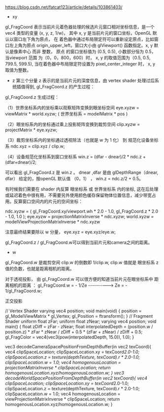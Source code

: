 https://blog.csdn.net/fatcat123/article/details/103861403/

- xy

gl_FragCoord 表示当前片元着色器处理的候选片元窗口相对坐标信息，是一个 vec4 类型的变量 (x, y, z, 1/w)， 其中 x, y 是当前片元的窗口坐标，OpenGL 默认以窗口左下角为原点， 在 着色器中通过布局限定符可以重新设定原点，比如窗口左上角为原点 origin_upper_left，窗口大小由 glViewport() 函数指定。x, y 默认是像素中心 而非 整数， 原点 的窗口坐标值为 (0.5, 0.5), 小数部分恒为 0.5，  当viewport 范围 为（0，0，800，600）时， x, y 的取值范围为（0.5, 0.5, 799.5, 599.5), 当在着色器中布局限定符设置为 pixel_center_integer  时， x, y 取值为整数。


- z
第三个分量  z 表示的是当前片元的深度信息，由 vertex shader 处理过后系统插值得到, gl_FragCoord.z 的产生过程：
  

gl_FragCoord.z 生成过程：

（1）世界坐标系内的坐标乘以观察矩阵变换到眼坐标空间  eye.xyzw = viewMatrix * world.xyzw; ( 世界坐标系 = modelMatrix * pos )

（2）眼坐标系内的坐标通过乘上投影矩阵变换到裁剪空间 clip.xyzw = projectMatrix * eye.xyzw;

（3）裁剪坐标系内的坐标通过透视除法（也就是  w 为 1 化） 到 规范化设备坐标系 ndc.xyz = clip.xyz / clip.w;

（4）设备规范化坐标系到窗口坐标系 win.z = (dfar - dnear)/2 * ndc.z + (dfar+dnear)/2;

可以看出 gl_FragCoord.z 是 win.z 。
dnear ,dfar 是由 glDepthRange（dnear, dfar） 给定的，按openGL 默认值 （0，1） ， win.z = ndc.z/2 + 0.5。

有时候我们需要在 shader 内反算 眼坐标系 或 世界坐标系 内的坐标, 这在后处理或延迟着色中很有用，不需要另外使用颜色缓存保留物体位置信息，减少带宽占用。反算窗口空间内的片元的空间坐标： 

ndc.xyzw =  ( gl_FragCoord.xy/viewport.wh * 2.0  - 1.0,  gl_FragCoord.z * 2.0  - 1.0, 1.0 );
eye.xyzw    = projectionMatrixInverse * ndc.xyzw;
world.xyzw = modelViewProjectionMatrixInverse * ndc.xyzw

注意最终结果要除以 w 分量， eye.xyz = eye.xyz/eye.w;

gl_FragCoord.z / gl_FragCoord.w可以得到当前片元和camera之间的距离。

- w

gl_FragCoord.w 是裁剪空间 clip.w 的倒数即 1/clip.w, clip.w 值就是 眼坐标系 z 值的负数，也就是距离相机的距离。

对于透视投影， 由 gl_FragCoord.w  可以很方便的知道当前片元在眼坐标系中 距离相机的距离  ：
    gl_FragCoord.w = - 1/Ze  ---------->   Ze = - 1/gl_FragCoord.w;

正交投影




// Vertex Shader
varying vec4 position;
void main(void)
{
    position = gl_ModelViewMatrix * gl_Vertex;
    gl_Position = ftransform();
}
// Fragment Shader
uniform float zFar;
uniform float zNear;
varying vec4 position;
void main()
{
    float zDiff = zFar - zNear;
    float interpolatedDepth = (position.w / position.z) * zFar * zNear / zDiff + 0.5 * (zFar + zNear) / zDiff + 0.5;
    gl_FragColor = vec4(vec3(pow(interpolatedDepth, 15.0)), 1.0);
}


vec3 decodeCameraSpacePositionFromDepthBuffer(in vec2 texCoord){ 
	vec4 clipSpaceLocation;
	clipSpaceLocation.xy = texCoord*2.0-1.0; 
	clipSpaceLocation.z  = texture(depthTexture, texCoord).r * 2.0-1.0; 
	clipSpaceLocation.w  = 1.0; 
	vec4 homogenousLocation = projectionMatrixInverse * clipSpaceLocation; 
	return homogenousLocation.xyz/homogenousLocation.w; 
} 
vec3 decodeWorldSpacePositionFromDepthBuffer(in vec2 texCoord){ 
	vec4 clipSpaceLocation;	
 	clipSpaceLocation.xy = texCoord*2.0-1.0; 
	clipSpaceLocation.z  = texture(depthTexture, texCoord).r * 2.0-1.0; 
	clipSpaceLocation.w  = 1.0; 
	vec4 homogenousLocation = viewProjectionMatrixInverse * clipSpaceLocation; 
	return homogenousLocation.xyz/homogenousLocation.w; 
}